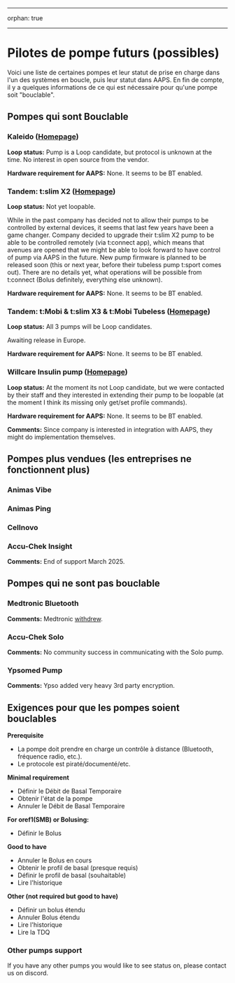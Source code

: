 * * *

orphan: true

* * *

# Pilotes de pompe futurs (possibles)

Voici une liste de certaines pompes et leur statut de prise en charge dans l'un des systèmes en boucle, puis leur statut dans AAPS. En fin de compte, il y a quelques informations de ce qui est nécessaire pour qu'une pompe soit "bouclable".

## Pompes qui sont Bouclable

### Kaleido ([Homepage](https://www.hellokaleido.com/))

**Loop status:** Pump is a Loop candidate, but protocol is unknown at the time. No interest in open source from the vendor.

**Hardware requirement for AAPS:** None. It seems to be BT enabled.

### Tandem: t:slim X2 ([Homepage](https://www.tandemdiabetes.com/))

**Loop status:** Not yet loopable.

While in the past company has decided not to allow their pumps to be controlled by external devices, it seems that last few years have been a game changer. Company decided to upgrade their t:slim X2 pump to be able to be controlled remotely (via t:connect app), which means that avenues are opened that we might be able to look forward to have control of pump via AAPS in the future. New pump firmware is planned to be released soon (this or next year, before their tubeless pump t:sport comes out). There are no details yet, what operations will be possible from t:connect (Bolus definitely, everything else unknown).

**Hardware requirement for AAPS:** None. It seems to be BT enabled.

### Tandem: t:Mobi & t:slim X3 & t:Mobi Tubeless ([Homepage](https://www.tandemdiabetes.com/about-us/pipeline))

**Loop status:** All 3 pumps will be Loop candidates.

Awaiting release in Europe.

**Hardware requirement for AAPS:** None. It seems to be BT enabled.

### Willcare Insulin pump ([Homepage](http://shinmyungmedi.com/en/))

**Loop status:** At the moment its not Loop candidate, but we were contacted by their staff and they interested in extending their pump to be loopable (at the moment I think its missing only get/set profile commands).

**Hardware requirement for AAPS:** None. It seems to be BT enabled.

**Comments:** Since company is interested in integration with AAPS, they might do implementation themselves.

## Pompes plus vendues (les entreprises ne fonctionnent plus)

### Animas Vibe

### Animas Ping

### Cellnovo

### Accu-Chek Insight

**Comments:** End of support March 2025.

## Pompes qui ne sont pas bouclable

### Medtronic Bluetooth

**Comments:** Medtronic [withdrew](https://www.tidepool.org/blog/tidepool-loop-partner-update-ace-pumps).

### Accu-Chek Solo

**Comments:** No community success in communicating with the Solo pump.

### Ypsomed Pump

**Comments:** Ypso added very heavy 3rd party encryption.

## Exigences pour que les pompes soient bouclables

**Prerequisite**

- La pompe doit prendre en charge un contrôle à distance (Bluetooth, fréquence radio, etc.).
- Le protocole est piraté/documenté/etc.

**Minimal requirement**

- Définir le Débit de Basal Temporaire
- Obtenir l'état de la pompe
- Annuler le Débit de Basal Temporaire

**For oref1(SMB) or Bolusing:**

- Définir le Bolus

**Good to have**

- Annuler le Bolus en cours
- Obtenir le profil de basal (presque requis)
- Définir le profil de basal (souhaitable)
- Lire l'historique 

**Other (not required but good to have)**

- Définir un bolus étendu
- Annuler Bolus étendu
- Lire l'historique
- Lire la TDQ

### Other pumps support

If you have any other pumps you would like to see status on, please contact us on discord.